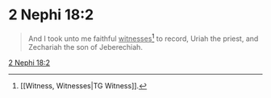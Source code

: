 # 2 Nephi 18:2

> And I took unto me faithful <u>witnesses</u>[^a] to record, Uriah the priest, and Zechariah the son of Jeberechiah.

[2 Nephi 18:2](https://www.churchofjesuschrist.org/study/scriptures/bofm/2-ne/18?lang=eng&id=p2#p2)


[^a]: [[Witness, Witnesses|TG Witness]].  
